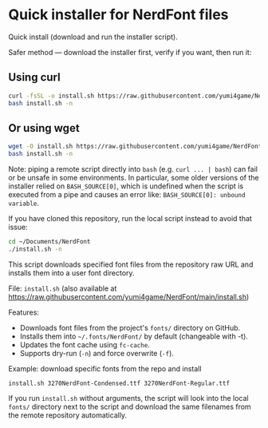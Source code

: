 # Quick installer for NerdFont files

Quick install (download and run the installer script).

Safer method — download the installer first, verify if you want, then run it:

## Using curl
```bash
curl -fsSL -o install.sh https://raw.githubusercontent.com/yumi4game/NerdFont/main/install.sh
bash install.sh -n
```

## Or using wget
```bash
wget -O install.sh https://raw.githubusercontent.com/yumi4game/NerdFont/main/install.sh
bash install.sh -n
```

Note: piping a remote script directly into `bash` (e.g. `curl ... | bash`) can fail or be unsafe
in some environments. In particular, some older versions of the installer relied on
`BASH_SOURCE[0]`, which is undefined when the script is executed from a pipe and causes an error
like: `BASH_SOURCE[0]: unbound variable`.

If you have cloned this repository, run the local script instead to avoid that issue:

```bash
cd ~/Documents/NerdFont
./install.sh -n
```

This script downloads specified font files from the repository raw URL and installs them into a user font directory.

File: `install.sh` (also available at https://raw.githubusercontent.com/yumi4game/NerdFont/main/install.sh)

Features:
- Downloads font files from the project's `fonts/` directory on GitHub.
- Installs them into `~/.fonts/NerdFont/` by default (changeable with -t).
- Updates the font cache using `fc-cache`.
- Supports dry-run (`-n`) and force overwrite (`-f`).

Example: download specific fonts from the repo and install

```
install.sh 3270NerdFont-Condensed.ttf 3270NerdFont-Regular.ttf
```

If you run `install.sh` without arguments, the script will look into the local `fonts/` directory
next to the script and download the same filenames from the remote repository automatically.

